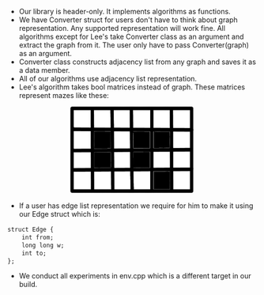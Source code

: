 * Our library is header-only. It implements algorithms as functions.
* We have Converter struct for users don't have to think about graph representation. Any supported representation will work fine. All algorithms except for Lee's take Converter class as an argument and extract the graph from it. The user only have to pass Converter(graph) as an argument. 
* Converter class constructs adjacency list from any graph and saves it as a data member. 
* All of our algorithms use adjacency list representation.
* Lee's algorithm takes bool matrices instead of graph. These matrices represent mazes like these:
<p align="center">
<img src="maze.png" width="250" height="175" />
</p>

* If a user has edge list representation we require for him to make it using our Edge struct which is:

```
struct Edge {
    int from;
    long long w;
    int to;
};
```

* We conduct all experiments in env.cpp which is a different target in our build.